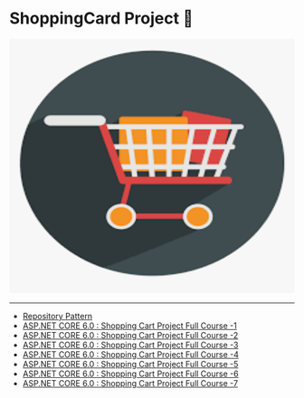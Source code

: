 # ShoppingCard Project 👔
<img src="ShoppingCard.Web/wwwroot/assest/ShoppingCard.png" style="width:100%;height:450px;"/>
<hr/>
<ul>
<li><a href="https://www.youtube.com/watch?v=rtXpYpZdOzM">Repository Pattern</a></li>
<li><a href="https://www.youtube.com/watch?v=vVPlOx-7UEk&list=PLzHIrc5EQ2svS6Bup2T9k8D8U3OgjpFrC&index=1">ASP.NET CORE 6.0 : Shopping Cart Project Full Course -1</a>
<li><a href="https://www.youtube.com/watch?v=Afj-SduR3DE&list=PLzHIrc5EQ2svS6Bup2T9k8D8U3OgjpFrC&index=2">ASP.NET CORE 6.0 : Shopping Cart Project Full Course -2</a>
</li>
<li><a href="https://www.youtube.com/watch?v=jhxO317TE9w&list=PLzHIrc5EQ2svS6Bup2T9k8D8U3OgjpFrC&index=3">ASP.NET CORE 6.0 : Shopping Cart Project Full Course -3</a>
<li><a href="https://www.youtube.com/watch?v=EMsVx3mV9tc&list=PLzHIrc5EQ2svS6Bup2T9k8D8U3OgjpFrC&index=4">ASP.NET CORE 6.0 : Shopping Cart Project Full Course -4</a>
<li><a href="https://www.youtube.com/watch?v=ta0eY1cMSak&list=PLzHIrc5EQ2svS6Bup2T9k8D8U3OgjpFrC&index=5&t=335s">ASP.NET CORE 6.0 : Shopping Cart Project Full Course -5</a>
<li><a href="https://www.youtube.com/watch?v=LbkKN5kFXWI&list=PLzHIrc5EQ2svS6Bup2T9k8D8U3OgjpFrC&index=6">ASP.NET CORE 6.0 : Shopping Cart Project Full Course -6</a>
</li>
<li><a href="https://www.youtube.com/watch?v=mvloim3cT2g&list=PLzHIrc5EQ2svS6Bup2T9k8D8U3OgjpFrC&index=7">ASP.NET CORE 6.0 : Shopping Cart Project Full Course -7</a>
</li>
</ul>
